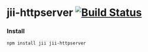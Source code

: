 jii-httpserver [![Build Status](https://travis-ci.org/jiisoft/jii-httpserver.svg)](https://travis-ci.org/jiisoft/jii-httpserver)
======================

### Install

```sh
npm install jii jii-httpserver
```
